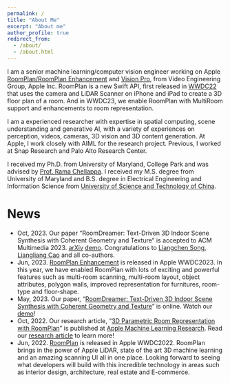 ```yaml
---
permalink: /
title: "About Me"
excerpt: "About me"
author_profile: true
redirect_from: 
  - /about/
  - /about.html
---
```

I am a senior machine learning/computer vision engineer working on Apple [RoomPlan/RoomPlan Enhancement](https://developer.apple.com/videos/play/wwdc2023/10192/) and [Vision Pro](https://www.apple.com/apple-vision-pro/), from Video Engineering Group, Apple Inc. RoomPlan is a new Swift API, first released in [WWDC22](https://developer.apple.com/augmented-reality/roomplan/) that uses the camera and LiDAR Scanner on iPhone and iPad to create a 3D floor plan of a room. And in WWDC23, we enable RoomPlan with MultiRoom support and enhancements to room representation. 

I am a experienced researcher with expertise in spatial computing, scene understanding and generative AI, with a variety of experiences on perception, videos, cameras, 3D vision and 3D content generation. At Apple, I work closely with AIML for the research project. Previous, I worked at Snap Research and Palo Alto Research Center. 

I received my Ph.D. from University of Maryland, College Park and was advised by [Prof. Rama Chellappa](https://engineering.jhu.edu/faculty/rama-chellappa/). I received my M.S. degree from University of Maryland and B.S. degree in Electrical Engineering and Information Science from [University of Science and Technology of China](http://en.ustc.edu.cn/).

# News
* Oct, 2023. Our paper “RoomDreamer: Text-Driven 3D Indoor Scene Synthesis with Coherent Geometry and Texture” is accepted to ACM Multimedia 2023. [arXiv](https://arxiv.org/abs/2305.11337) [demo](https://www.youtube.com/watch?v=p4xgwj4QJcQ). Congratulations to [Liangchen Song](https://lsongx.github.io/), [Liangliang Cao](http://llcao.net/) and all co-authors.
* Jun, 2023. [RoomPlan Enhancement](https://developer.apple.com/videos/play/wwdc2023/10192/) is released in Apple WWDC2023. In this year, we have enabled RoomPlan with lots of exciting and powerful features such as multi-room scanning, multi-room layout, object attributes, polygon walls, improved representation for furnitures, room-type and floor-shape.
* May, 2023. Our paper, “[RoomDreamer: Text-Driven 3D Indoor Scene Synthesis with Coherent Geometry and Texture](https://machinelearning.apple.com/research/roomdreamer)” is online. Watch our [demo](https://www.youtube.com/watch?v=p4xgwj4QJcQ)!
* Oct, 2022. Our research article, “[3D Parametric Room Representation with RoomPlan](https://machinelearning.apple.com/research/roomplan)” is published at [Apple Machine Learning Research](https://machinelearning.apple.com/). Read our [research article](https://machinelearning.apple.com/research/roomplan) to learn more!
* Jun, 2022. [RoomPlan](https://developer.apple.com/videos/play/wwdc2022/10127/) is released in Apple WWDC2022. RoomPlan brings in the power of Apple LiDAR, state of the art 3D machine learning and an amazing scanning UI all in one place. Looking forward to seeing what developers will build with this incredible technology in areas such as interior design, architecture, real estate and E-commerce. 